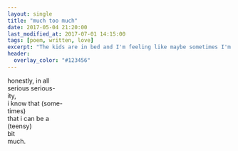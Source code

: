 ```yaml
---
layout: single
title: "much too much"
date: 2017-05-04 21:20:00
last_modified_at: 2017-07-01 14:15:00
tags: [poem, written, love]
excerpt: "The kids are in bed and I'm feeling like maybe sometimes I'm a little bit much."
header:
  overlay_color: "#123456"
---
```


honestly, in all<br />
serious serious-<br />
ity,<br />
i know that (some-<br />
times)<br />
that i can be a<br />
(teensy)<br />
bit<br />
much.<br />
